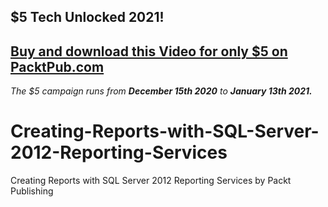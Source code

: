 ## $5 Tech Unlocked 2021!
[Buy and download this Video for only $5 on PacktPub.com](https://www.packtpub.com/product/creating-reports-with-sql-server-2012-reporting-services-video/9781782177180)
-----
*The $5 campaign         runs from __December 15th 2020__ to __January 13th 2021.__*

# Creating-Reports-with-SQL-Server-2012-Reporting-Services
Creating Reports with SQL Server 2012 Reporting Services by Packt Publishing
